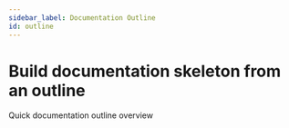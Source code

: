 ```yaml
---
sidebar_label: Documentation Outline
id: outline
---
```


# Build documentation skeleton from an outline

Quick documentation outline overview

